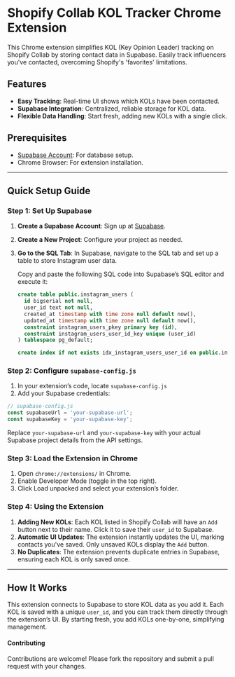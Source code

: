 # Shopify Collab KOL Tracker Chrome Extension

This Chrome extension simplifies KOL (Key Opinion Leader) tracking on Shopify Collab by storing contact data in Supabase. Easily track influencers you've contacted, overcoming Shopify's 'favorites' limitations.

## Features
- **Easy Tracking**: Real-time UI shows which KOLs have been contacted.
- **Supabase Integration**: Centralized, reliable storage for KOL data.
- **Flexible Data Handling**: Start fresh, adding new KOLs with a single click.

## Prerequisites
- [Supabase Account](https://supabase.com/): For database setup.
- Chrome Browser: For extension installation.

---



## Quick Setup Guide

### Step 1: Set Up Supabase
1. **Create a Supabase Account**: Sign up at [Supabase](https://supabase.com/).
2. **Create a New Project**: Configure your project as needed.
3. **Go to the SQL Tab**: In Supabase, navigate to the SQL tab and set up a table to store Instagram user data.

   Copy and paste the following SQL code into Supabase’s SQL editor and execute it:

   ```sql
   create table public.instagram_users (
     id bigserial not null,
     user_id text not null,
     created_at timestamp with time zone null default now(),
     updated_at timestamp with time zone null default now(),
     constraint instagram_users_pkey primary key (id),
     constraint instagram_users_user_id_key unique (user_id)
   ) tablespace pg_default;

   create index if not exists idx_instagram_users_user_id on public.instagram_users using btree (user_id) tablespace pg_default;


### Step 2: Configure `supabase-config.js`
1. In your extension’s code, locate `supabase-config.js`
2. Add your Supabase credentials:

```javascript
// supabase-config.js
const supabaseUrl = 'your-supabase-url';
const supabaseKey = 'your-supabase-key';
```
Replace `your-supabase-url` and `your-supabase-key` with your actual Supabase project details from the API settings.

### Step 3: Load the Extension in Chrome
1. Open `chrome://extensions/` in Chrome.
2. Enable Developer Mode (toggle in the top right).
3. Click Load unpacked and select your extension’s folder.

### Step 4: Using the Extension
1. **Adding New KOLs**: Each KOL listed in Shopify Collab will have an `Add` button next to their name. Click it to save their `user_id` to Supabase.
2. **Automatic UI Updates**: The extension instantly updates the UI, marking contacts you've saved. Only unsaved KOLs display the `Add` button.
3. **No Duplicates**: The extension prevents duplicate entries in Supabase, ensuring each KOL is only saved once.


------------

## How It Works

This extension connects to Supabase to store KOL data as you add it. Each KOL is saved with a unique `user_id`, and you can track them directly through the extension’s UI. By starting fresh, you add KOLs one-by-one, simplifying management.

#### Contributing
Contributions are welcome! Please fork the repository and submit a pull request with your changes.
